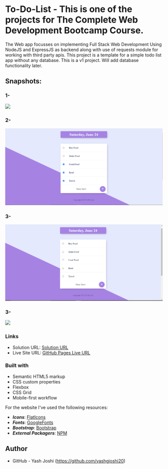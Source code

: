 # To-Do-List - This is one of the projects for The Complete Web Development Bootcamp Course.
The Web app focusses on implementing Full Stack Web Development Using NodeJS and ExpressJS as backend along with use of requests module for working with third party apis.
This project is a template for a simple todo list app without any database. This is a v1 project. Will add database functionality later.

## Snapshots:
### 1-
![](./Screenshots/CheckOffCompletedTask.PNG)

### 2-
![](./Screenshots/Screenshot-2.PNG)

### 3-
![](./Screenshots/Screenshot-3.PNG)

### 3-
![](./Screenshots/Screenshot-4.PNG)

### Links

- Solution URL:  [Solution  URL](https://github.com/yashgjoshi20/Pen-Pals.git)
- Live Site URL: [GitHub Pages Live URL](https://yashgjoshi20.github.io/Pen-Pals/)

### Built with

- Semantic HTML5 markup
- CSS custom properties
- Flexbox
- CSS Grid
- Mobile-first workflow

For the website I've used the following resources:
* ***Icons***: [FlatIcons](https://www.flaticon.com/)
* ***Fonts***: [GoogleFonts](https://fonts.google.com/)
* ***Bootstrap***: [Bootstrap](https://getbootstrap.com/)
* ***External Packagers***: [NPM](https://www.npmjs.com/)

 ## Author

- GitHub - Yash Joshi (https://github.com/yashgjoshi20)
